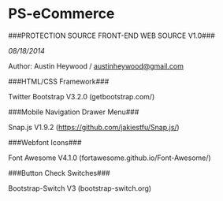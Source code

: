PS-eCommerce
============

###PROTECTION SOURCE FRONT-END WEB SOURCE V1.0###

*08/18/2014*

Author: Austin Heywood / austinheywood@gmail.com


###HTML/CSS Framework###

Twitter Bootstrap V3.2.0 (getbootstrap.com/)

###Mobile Navigation Drawer Menu###

Snap.js V1.9.2 (https://github.com/jakiestfu/Snap.js/)

###Webfont Icons###

Font Awesome V4.1.0 (fortawesome.github.io/Font-Awesome/)

###Button Check Switches###

Bootstrap-Switch V3 (bootstrap-switch.org)


